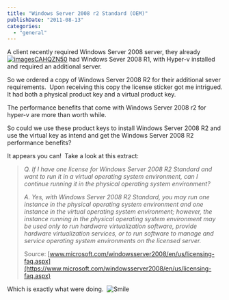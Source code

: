 ```yaml
---
title: "Windows Server 2008 r2 Standard (OEM)"
publishDate: "2011-08-13"
categories: 
  - "general"
---
```


A client recently required Windows Server 2008 server, they already[![imagesCAHQZN50](https://ramblinggeek.co.uk/wp-content/uploads/2011/08/imagesCAHQZN50_thumb.jpg "imagesCAHQZN50")](https://ramblinggeek.co.uk/wp-content/uploads/2011/08/imagesCAHQZN50.jpg) had Windows Sever 2008 R1, with Hyper-v installed and required an additional server.

So we ordered a copy of Windows Server 2008 R2 for their additional sever requirements.  Upon receiving this copy the license sticker got me intrigued. It had both a physical product key and a virtual product key.

The performance benefits that come with Windows Server 2008 r2 for hyper-v are more than worth while.

So could we use these product keys to install Windows Server 2008 R2 and use the virtual key as intend and get the Windows Server 2008 R2 performance benefits?

It appears you can!  Take a look at this extract:

> _Q. If I have one license for Windows Server 2008 R2 Standard and want to run it in a virtual operating system environment, can I continue running it in the physical operating system environment?_
> 
> _A. Yes, with Windows Server 2008 R2 Standard, you may run one instance in the physical operating system environment and one instance in the virtual operating system environment; however, the instance running in the physical operating system environment may be used only to run hardware virtualization software, provide hardware virtualization services, or to run software to manage and service operating system environments on the licensed server._
> 
> Source: [www.microsoft.com/windowsserver2008/en/us/licensing-faq.aspx](https://www.microsoft.com/windowsserver2008/en/us/licensing-faq.aspx)

Which is exactly what were doing.  ![Smile](https://ramblinggeek.co.uk/wp-content/uploads/2011/08/wlEmoticon-smile.png)
